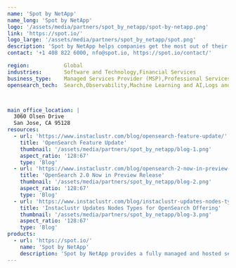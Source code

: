```yaml
---
name: 'Spot by NetApp'
name_long: 'Spot by NetApp'
logo: '/assets/media/partners/spot_by_netapp/spot-by-netapp.png'
link: 'https://spot.io/'
logo_large: '/assets/media/partners/spot_by_netapp/spot.png'
description: 'Spot by NetApp helps companies get the most out of their cloud investments. Our CloudOps portfolio helps customers securely and reliably deploy, operate and scale applications and infrastructure in the cloud.'
contact: '+1 408 822 6000, nfo@spot.io, https://spot.io/contact/'

region:           Global
industries:       Software and Technology,Financial Services
business_type:    Managed Services Provider (MSP),Professional Services
opensearch_tech:  Search,Observability,Machine Learning and AI,Logs and Metrics,Migration,Analytics,Security



main_office_location: |
  3060 Olsen Drive
  San Jose, CA 95128
resources:
  - url: 'https://www.instaclustr.com/blog/opensearch-feature-update/'
    title: 'OpenSearch Feature Update'
    thumbnail: '/assets/media/partners/spot_by_netapp/blog-1.png'
    aspect_ratio: '128:67'
    type: 'Blog'
  - url: 'https://www.instaclustr.com/blog/opensearch-2-now-in-preview-release/'
    title: 'OpenSearch 2.0 Now in Preview Release'
    thumbnail: '/assets/media/partners/spot_by_netapp/blog-2.png'
    aspect_ratio: '128:67'
    type: 'Blog'
  - url: 'https://www.instaclustr.com/blog/instaclustr-updates-nodes-types-for-opensearch-offering/'
    title: 'Instaclustr Updates Nodes Types for OpenSearch Offering'
    thumbnail: '/assets/media/partners/spot_by_netapp/blog-3.png'
    aspect_ratio: '128:67'
    type: 'Blog'
products:
  - url: 'https://spot.io/'
    name: 'Spot by NetApp'
    description: 'Spot by NetApp provides a fully managed and hosted service for OpenSearch on your cloud provider of choice under the Apache 2.0 License. Spot also encompass Infrastructure optimization, Management of Cloud Costs, Managed Service for Open Source distributed data platforms, and Infrastructure Security.'
---
```

